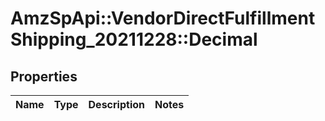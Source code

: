 # AmzSpApi::VendorDirectFulfillmentShipping_20211228::Decimal

## Properties
Name | Type | Description | Notes
------------ | ------------- | ------------- | -------------

